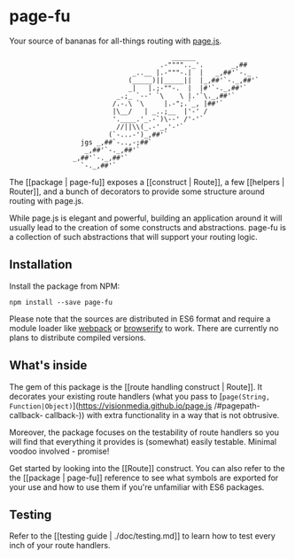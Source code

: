 # page-fu

Your source of bananas for all-things routing with
[page.js](https://visionmedia.github.io/page.js/).

                                             ______
                                          .-"""".._'.       _,##
                                   _..__ |.-"""-.|  |   _,##'`-._
                                  (_____)||_____||  |_,##'`-._,##'`
                                  _|   |.;-""-.  |  |#'`-._,##'`
                               _.;_ `--' `\    \ |.'`\._,##'`
                              /.-.\ `\     |.-";.`_, |##'`
                              |\__/   | _..;__  |'-' /
                              '.____.'_.-`)\--' /'-'`
                               //||\\(_.-'_,'-'`
                             (`-...-')_,##'`
                      jgs _,##`-..,-;##`
                       _,##'`-._,##'`
                    _,##'`-._,##'`
                      `-._,##'`

The [[package | page-fu]] exposes a [[construct | Route]], a few [[helpers |
Router]], and a bunch of decorators to provide some structure around routing
with page.js.

While page.js is elegant and powerful, building an application around it will
usually lead to the creation of some constructs and abstractions. page-fu is a
collection of such abstractions that will support your routing logic.

## Installation

Install the package from NPM:

    npm install --save page-fu

Please note that the sources are distributed in ES6 format and require a module
loader like [webpack](https://webpack.js.org/) or
[browserify](http://browserify.org/) to work. There are currently no plans to
distribute compiled versions.

## What's inside

The gem of this package is the [[route handling construct | Route]]. It
decorates your existing route handlers (what you pass to [`page(String,
Function|Object)`](https://visionmedia.github.io/page.js /#pagepath-callback-
callback-)) with extra functionality in a way that is not obtrusive.

Moreover, the package focuses on the testability of route handlers so you will
find that everything it provides is (somewhat) easily testable. Minimal voodoo
involved - promise!

Get started by looking into the [[Route]] construct. You can also refer to the
the [[package | page-fu]] reference to see what symbols are exported for your
use and how to use them if you're unfamiliar with ES6 packages.

## Testing

Refer to the [[testing guide | ./doc/testing.md]] to learn how to test every
inch of your route handlers.